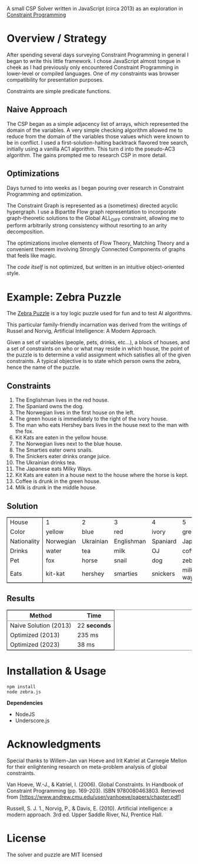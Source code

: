 A small CSP Solver written in JavaScript (circa 2013) as an exploration in [Constraint Programming](https://en.wikipedia.org/wiki/Constraint_programming)


# Overview / Strategy

After spending several days surveying Constraint Programming in general I began to write this little framework.  I chose JavaScript almost tongue in cheek as I had previously only encountered Constraint Programming in lower-level or compiled languages.  One of *my* constraints was browser compatibility for presentation purposes.

Constraints are simple predicate functions.


## Naive Approach

The CSP began as a simple adjacency list of arrays, which represented the domain of the variables.  A very simple checking algorithm allowed me to reduce from the domain of the variables those values which were known to be in conflict.  I used a first-solution-halting backtrack flavored tree search, initially using a vanilla AC1 algorithm.  This turn d into the pseudo-AC3 algorithm.  The gains prompted me to research CSP in more detail.


## Optimizations

Days turned to into weeks as I began pouring over research in Constraint Programming and optimization.

The Constraint Graph is represented as a (sometimes) directed acyclic hypergraph.  I use a Bipartite Flow graph representation to incorporate graph-theoretic solutions to the Global ALL<sub>DIFF</sub> constraint, allowing me to perform arbitrarily strong consistency without resorting to an arity decomposition.

The optimizations involve elements of Flow Theory, Matching Theory and a convenient theorem involving Strongly Connected Components of graphs that feels like magic.

The *code itself* is not optimized, but written in an intuitive object-oriented style.


# Example: Zebra Puzzle

The [Zebra Puzzle](http://en.wikipedia.org/wiki/Zebra_puzzle) is a toy logic puzzle used for fun and to test AI algorithms. 

This particular family-friendly incarnation was derived from the writings of Russel and Norvig, Artificial Intelligence: A Modern Approach.

Given a set of variables (people, pets, drinks, etc&#x2026;), a block of houses, and a set of constraints on who or what may reside in which house, the point of the puzzle is to determine a valid assignment which satisfies all of the given constraints.  A typical objective is to state which person owns the zebra, hence the name of the puzzle.


## Constraints

1.  The Englishman lives in the red house.
2.  The Spaniard owns the dog.
3.  The Norwegian lives in the first house on the left.
4.  The green house is immediately to the right of the ivory house.
5.  The man who eats Hershey bars lives in the house next to the man with the fox.
6.  Kit Kats are eaten in the yellow house.
7.  The Norwegian lives next to the blue house.
8.  The Smarties eater owns snails.
9.  The Snickers eater drinks orange juice.
10. The Ukrainian drinks tea.
11. The Japanese eats Milky Ways.
12. Kit Kats are eaten in a house next to the house where the horse is kept.
13. Coffee is drunk in the green house.
14. Milk is drunk in the middle house.


## Solution

<table border="2" cellspacing="0" cellpadding="6" rules="groups" frame="hsides">


<colgroup>
<col  class="org-left" />
</colgroup>

<colgroup>
<col  class="org-left" />

<col  class="org-left" />

<col  class="org-left" />

<col  class="org-left" />

<col  class="org-left" />
</colgroup>
<tbody>
<tr>
<td class="org-left">House</td>
<td class="org-left">1</td>
<td class="org-left">2</td>
<td class="org-left">3</td>
<td class="org-left">4</td>
<td class="org-left">5</td>
</tr>


<tr>
<td class="org-left">Color</td>
<td class="org-left">yellow</td>
<td class="org-left">blue</td>
<td class="org-left">red</td>
<td class="org-left">ivory</td>
<td class="org-left">green</td>
</tr>


<tr>
<td class="org-left">Nationality</td>
<td class="org-left">Norwegian</td>
<td class="org-left">Ukrainian</td>
<td class="org-left">Englishman</td>
<td class="org-left">Spaniard</td>
<td class="org-left">Japanese</td>
</tr>


<tr>
<td class="org-left">Drinks</td>
<td class="org-left">water</td>
<td class="org-left">tea</td>
<td class="org-left">milk</td>
<td class="org-left">OJ</td>
<td class="org-left">coffee</td>
</tr>


<tr>
<td class="org-left">Pet</td>
<td class="org-left">fox</td>
<td class="org-left">horse</td>
<td class="org-left">snail</td>
<td class="org-left">dog</td>
<td class="org-left">zebra</td>
</tr>


<tr>
<td class="org-left">Eats</td>
<td class="org-left">kit-kat</td>
<td class="org-left">hershey</td>
<td class="org-left">smarties</td>
<td class="org-left">snickers</td>
<td class="org-left">milkey-way</td>
</tr>
</tbody>
</table>


## Results

<table border="2" cellspacing="0" cellpadding="6" rules="groups" frame="hsides">


<colgroup>
<col  class="org-left" />

<col  class="org-left" />
</colgroup>
<thead>
<tr>
<th scope="col" class="org-left">Method</th>
<th scope="col" class="org-left">Time</th>
</tr>
</thead>

<tbody>
<tr>
<td class="org-left">Naive Solution (2013)</td>
<td class="org-left">22 <b>seconds</b></td>
</tr>


<tr>
<td class="org-left">Optimized (2013)</td>
<td class="org-left">235 ms</td>
</tr>


<tr>
<td class="org-left">Optimized (2023)</td>
<td class="org-left">38 ms</td>
</tr>
</tbody>
</table>


# Installation & Usage

    npm install
    node zebra.js

**Dependencies**

-   NodeJS
-   Underscore.js


# Acknowledgments

Special thanks to Willem-Jan van Hoeve and Irit Katriel at Carnegie Mellon for their enlightening research on meta-problem analysis of global constraints.

Van Hoeve, W.-J., & Katriel, I. (2006). Global Constraints. In Handbook of Constraint Programming (pp. 169-203). ISBN 9780080463803. Retrieved from [<https://www.andrew.cmu.edu/user/vanhoeve/papers/chapter.pdf>]

Russell, S. J. 1., Norvig, P., & Davis, E. (2010). Artificial intelligence: a modern approach. 3rd ed. Upper Saddle River, NJ, Prentice Hall.


# License

The solver and puzzle are MIT licensed


